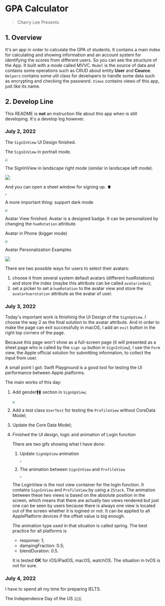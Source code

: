 #  GPA Calculator

> Charry Lee Presents

## 1. Overview

It's an app in order to calculate the GPA of students. It contains a main index for calculating and showing information and an account system for identifying the scores from different users.
So you can see the structure of the App. It built with a mode called MVVC. `Model` is the source of data and contains some operations such as CRUD about entity **User** and **Cource**. `Helpers` contains some util class for developers to handle some data such as encrypting and checking the password. `Views` contains views of this app, just like its name.

## 2. Develop Line

This README is **not** an instruction file about this app when is still developing. It's a develop log however.

### July 2, 2022 

The `SignInView` UI Design finished.

The `SignInView` in portrait mode.

<img src="./MarkdownImages/SignInView.png" style="zoom:50%;" />

The SignInView in landscape right mode (similar in landscape left mode).

![](./MarkdownImages/SignInViewLandscapeRight.png)

And you can open a sheet window for signing up. ⬆️ 

<img src="./MarkdownImages/CallSignUp.gif" style="zoom: 33%;" />

A more important thing: support dark mode

<img src="./MarkdownImages/SignInViewDarkMode.png" style="zoom:50%;" />

Avatar View finished. Avatar is a designed badge. It can be personalized by changing the `hueRotation` attribute.

Avatar in Phone (bigger mode)

<img src="./MarkdownImages/Avatar.png" style="zoom:50%;" />

Avatar Personalization Examples

![](./MarkdownImages/PossibleAvatarShow.png)

There are two possible ways for users to select their avatars:

1. choose it from several system default avatars (different hueRotations) and store the index (maybe this attribute can be called `avatarindex`);
2. set a picker to set a `hueRotation` to the avatar view and store the `avatarhuerotation` attribute as the avatar of user.

### July 3, 2022
Today's important work is finishinig the UI Design of the `SignUpView`. I choose the way 2 as the final solution to the avatar attribute. And in order to make the page can exit successfully in macOS, I add an `exit` button in the right top corners of the page.

Because this page won't show as a full-screen page (it will presented as a sheet page who is called by the `sign up` button in `SignInView`), I use the `Form` view, the Apple official solution for submitting information, to collect the input from user.

A small point I got: Swift Playground is a good tool for testing the UI performance between Apple platforms.

The main works of this day:

1. Add gender🚹🚺 section in `SignUpView`;

   <img src="./MarkdownImages/SignUpViewGender.png" style="zoom:50%;" />

2. Add a test class `UserTest` for testing the `ProfileView` without CoreData Model;

3. Update the Core Data Model;

4. Finished the UI design, logic and animation of Login function

   There are two gifs showing what I have done:

   1. Update `SignUpView` animation

      <img src="./MarkdownImages/CallSignUp.gif" style="zoom:33%;" />

   2. The animation between `SignInView` and `ProfileView`

      <img src="./MarkdownImages/LoginAnimation.gif" style="zoom:33%;" />

   The LoginView is the root view container for the login function. It contains `SignInView` and `ProfileView` by using a `ZStack`. The animation between these two views is based on the absolute position in the screen, which means that there are actually two views rendered but just one can be seen by users because there is always one view is located out of the screen whether it is logined or not. It can be applied to all ApplePlatform devices if the offset value is big enough.

   The animation type used in that situation is called spring. The best practice for all platforms is

   * response: 1;
   * dampingFraction: 0.5;
   * blendDuration: 0.5.

   It is tested **OK** for iOS/iPadOS, macOS, watchOS. The situation in tvOS is not for sure.



### July 4, 2022

I have to spend all my time for preparing IELTS.

The Independence Day of the US 🇺🇸
